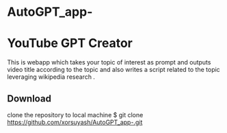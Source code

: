 # AutoGPT_app-
# YouTube GPT Creator
   This is webapp which takes your topic of interest as prompt and outputs 
   video title according to the topic and also writes a script related to the topic 
   leveraging wikipedia research . 
## Download 
  clone the repository to local machine 
   $ git clone https://github.com/xorsuyash/AutoGPT_app-.git
